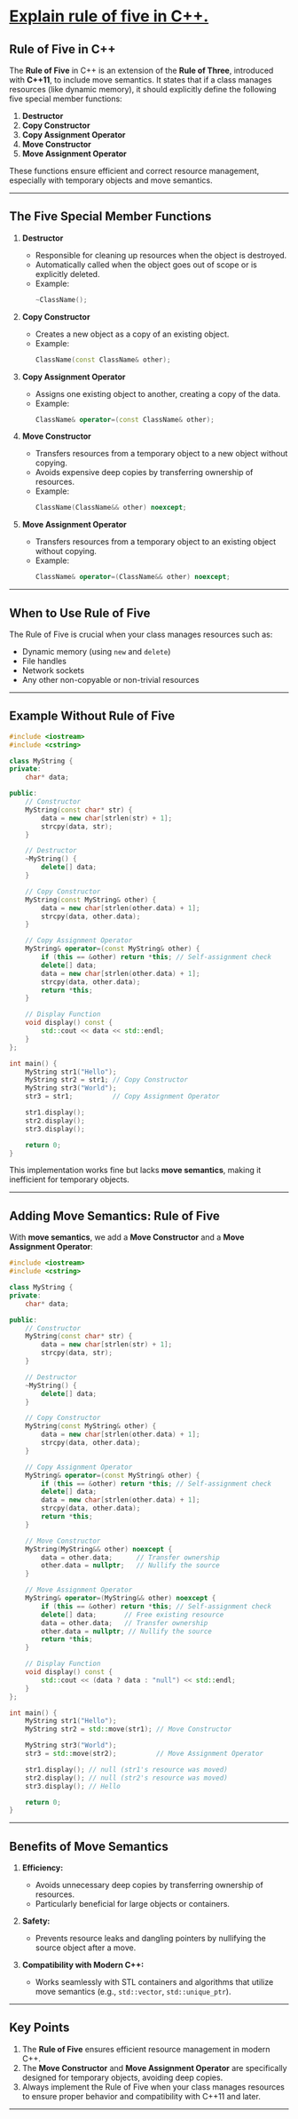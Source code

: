 # [Explain rule of five in C++.](#explain-rule-of-five-in-c)

## **Rule of Five in C++**

The **Rule of Five** in C++ is an extension of the **Rule of Three**, introduced with **C++11**, to include move semantics. It states that if a class manages resources (like dynamic memory), it should explicitly define the following five special member functions:

1. **Destructor**  
2. **Copy Constructor**  
3. **Copy Assignment Operator**  
4. **Move Constructor**  
5. **Move Assignment Operator**

These functions ensure efficient and correct resource management, especially with temporary objects and move semantics.

---

## **The Five Special Member Functions**

1. **Destructor**  
   - Responsible for cleaning up resources when the object is destroyed.
   - Automatically called when the object goes out of scope or is explicitly deleted.
   - Example:
     ```cpp
     ~ClassName();
     ```

2. **Copy Constructor**  
   - Creates a new object as a copy of an existing object.
   - Example:
     ```cpp
     ClassName(const ClassName& other);
     ```

3. **Copy Assignment Operator**  
   - Assigns one existing object to another, creating a copy of the data.
   - Example:
     ```cpp
     ClassName& operator=(const ClassName& other);
     ```

4. **Move Constructor**  
   - Transfers resources from a temporary object to a new object without copying.
   - Avoids expensive deep copies by transferring ownership of resources.
   - Example:
     ```cpp
     ClassName(ClassName&& other) noexcept;
     ```

5. **Move Assignment Operator**  
   - Transfers resources from a temporary object to an existing object without copying.
   - Example:
     ```cpp
     ClassName& operator=(ClassName&& other) noexcept;
     ```

---

## **When to Use Rule of Five**

The Rule of Five is crucial when your class manages resources such as:
- Dynamic memory (using `new` and `delete`)
- File handles
- Network sockets
- Any other non-copyable or non-trivial resources

---

## **Example Without Rule of Five**

```cpp
#include <iostream>
#include <cstring>

class MyString {
private:
    char* data;

public:
    // Constructor
    MyString(const char* str) {
        data = new char[strlen(str) + 1];
        strcpy(data, str);
    }

    // Destructor
    ~MyString() {
        delete[] data;
    }

    // Copy Constructor
    MyString(const MyString& other) {
        data = new char[strlen(other.data) + 1];
        strcpy(data, other.data);
    }

    // Copy Assignment Operator
    MyString& operator=(const MyString& other) {
        if (this == &other) return *this; // Self-assignment check
        delete[] data;
        data = new char[strlen(other.data) + 1];
        strcpy(data, other.data);
        return *this;
    }

    // Display Function
    void display() const {
        std::cout << data << std::endl;
    }
};

int main() {
    MyString str1("Hello");
    MyString str2 = str1; // Copy Constructor
    MyString str3("World");
    str3 = str1;          // Copy Assignment Operator

    str1.display();
    str2.display();
    str3.display();

    return 0;
}
```

This implementation works fine but lacks **move semantics**, making it inefficient for temporary objects.

---

## **Adding Move Semantics: Rule of Five**

With **move semantics**, we add a **Move Constructor** and a **Move Assignment Operator**:

```cpp
#include <iostream>
#include <cstring>

class MyString {
private:
    char* data;

public:
    // Constructor
    MyString(const char* str) {
        data = new char[strlen(str) + 1];
        strcpy(data, str);
    }

    // Destructor
    ~MyString() {
        delete[] data;
    }

    // Copy Constructor
    MyString(const MyString& other) {
        data = new char[strlen(other.data) + 1];
        strcpy(data, other.data);
    }

    // Copy Assignment Operator
    MyString& operator=(const MyString& other) {
        if (this == &other) return *this; // Self-assignment check
        delete[] data;
        data = new char[strlen(other.data) + 1];
        strcpy(data, other.data);
        return *this;
    }

    // Move Constructor
    MyString(MyString&& other) noexcept {
        data = other.data;      // Transfer ownership
        other.data = nullptr;   // Nullify the source
    }

    // Move Assignment Operator
    MyString& operator=(MyString&& other) noexcept {
        if (this == &other) return *this; // Self-assignment check
        delete[] data;       // Free existing resource
        data = other.data;   // Transfer ownership
        other.data = nullptr; // Nullify the source
        return *this;
    }

    // Display Function
    void display() const {
        std::cout << (data ? data : "null") << std::endl;
    }
};

int main() {
    MyString str1("Hello");
    MyString str2 = std::move(str1); // Move Constructor

    MyString str3("World");
    str3 = std::move(str2);          // Move Assignment Operator

    str1.display(); // null (str1's resource was moved)
    str2.display(); // null (str2's resource was moved)
    str3.display(); // Hello

    return 0;
}
```

---

## **Benefits of Move Semantics**
1. **Efficiency:** 
   - Avoids unnecessary deep copies by transferring ownership of resources.
   - Particularly beneficial for large objects or containers.
   
2. **Safety:** 
   - Prevents resource leaks and dangling pointers by nullifying the source object after a move.

3. **Compatibility with Modern C++:** 
   - Works seamlessly with STL containers and algorithms that utilize move semantics (e.g., `std::vector`, `std::unique_ptr`).

---

## **Key Points**
1. The **Rule of Five** ensures efficient resource management in modern C++.
2. The **Move Constructor** and **Move Assignment Operator** are specifically designed for temporary objects, avoiding deep copies.
3. Always implement the Rule of Five when your class manages resources to ensure proper behavior and compatibility with C++11 and later.

---
